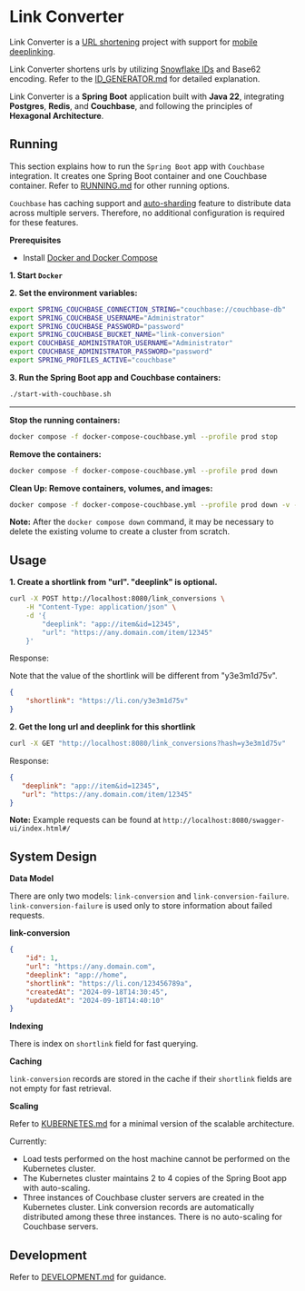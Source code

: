 # Link Converter

Link Converter is a [URL shortening](https://en.wikipedia.org/wiki/URL_shortening) project with support for [mobile deeplinking](https://en.wikipedia.org/wiki/Mobile_deep_linking).

Link Converter shortens urls by utilizing [Snowflake IDs](https://en.wikipedia.org/wiki/Snowflake_ID) and Base62 encoding. Refer to the [ID_GENERATOR.md](ID_GENERATOR.md) for detailed explanation.

Link Converter is a **Spring Boot** application built with **Java 22**, integrating **Postgres**, **Redis**, and **Couchbase**, and following the principles of **Hexagonal Architecture**.

## Running

This section explains how to run the `Spring Boot` app with `Couchbase` integration. It creates one Spring Boot container and one Couchbase container. Refer to [RUNNING.md](RUNNING.md) for other running options.

`Couchbase` has caching support and [auto-sharding](https://docs.couchbase.com/server/current/learn/buckets-memory-and-storage/vbuckets.html) feature to distribute data across multiple servers. Therefore, no additional configuration is required for these features.

**Prerequisites**

- Install [Docker and Docker Compose](https://docs.docker.com/desktop/)

**1. Start `Docker`**

**2. Set the environment variables:**

```bash
export SPRING_COUCHBASE_CONNECTION_STRING="couchbase://couchbase-db"
export SPRING_COUCHBASE_USERNAME="Administrator"
export SPRING_COUCHBASE_PASSWORD="password"
export SPRING_COUCHBASE_BUCKET_NAME="link-conversion"
export COUCHBASE_ADMINISTRATOR_USERNAME="Administrator"
export COUCHBASE_ADMINISTRATOR_PASSWORD="password"
export SPRING_PROFILES_ACTIVE="couchbase"
```

**3. Run the Spring Boot app and Couchbase containers:**

```bash
./start-with-couchbase.sh
```

----

**Stop the running containers:**

```bash
docker compose -f docker-compose-couchbase.yml --profile prod stop
```

**Remove the containers:**

```bash
docker compose -f docker-compose-couchbase.yml --profile prod down
```

**Clean Up: Remove containers, volumes, and images:**

```bash
docker compose -f docker-compose-couchbase.yml --profile prod down -v --rmi all
```

**Note:** After the `docker compose down` command, it may be necessary to delete the existing volume to create a cluster from scratch.

## Usage

**1. Create a shortlink from "url". "deeplink" is optional.**

```bash
curl -X POST http://localhost:8080/link_conversions \
    -H "Content-Type: application/json" \
    -d '{
        "deeplink": "app://item&id=12345",
        "url": "https://any.domain.com/item/12345"
    }'
```

Response:

Note that the value of the shortlink will be different from "y3e3m1d75v".

```json
{
    "shortlink": "https://li.con/y3e3m1d75v"
}
```

**2. Get the long url and deeplink for this shortlink**

```bash
curl -X GET "http://localhost:8080/link_conversions?hash=y3e3m1d75v"
```

Response:

```json
{
   "deeplink": "app://item&id=12345",
   "url": "https://any.domain.com/item/12345"
}
```

**Note:** Example requests can be found at `http://localhost:8080/swagger-ui/index.html#/`

## System Design

**Data Model**

There are only two models: `link-conversion` and `link-conversion-failure`. `link-conversion-failure` is used only to store information about failed requests.

**link-conversion**

```json
{
    "id": 1,
    "url": "https://any.domain.com",
    "deeplink": "app://home",
    "shortlink": "https://li.con/123456789a",
    "createdAt": "2024-09-18T14:30:45",
    "updatedAt": "2024-09-18T14:40:10"
}
```

**Indexing**

There is index on `shortlink` field for fast querying.

**Caching**

`link-conversion` records are stored in the cache if their `shortlink` fields are not empty for fast retrieval.

**Scaling**

Refer to [KUBERNETES.md](k8s/KUBERNETES.md) for a minimal version of the scalable architecture.

Currently:

- Load tests performed on the host machine cannot be performed on the Kubernetes cluster.
- The Kubernetes cluster maintains 2 to 4 copies of the Spring Boot app with auto-scaling.
- Three instances of Couchbase cluster servers are created in the Kubernetes cluster. Link conversion records are automatically distributed among these three instances. There is no auto-scaling for Couchbase servers.

## Development

Refer to [DEVELOPMENT.md](DEVELOPMENT.md) for guidance.